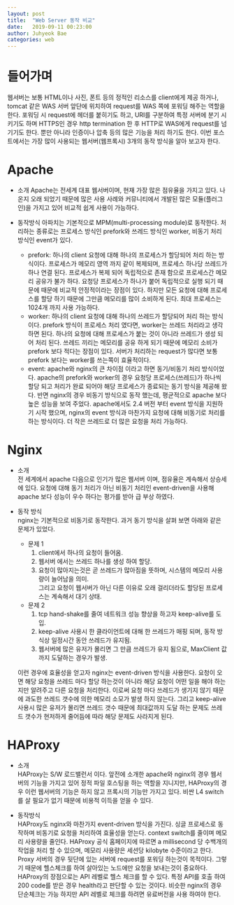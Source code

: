```yaml
---
layout: post
title:  "Web Server 동작 비교"
date:   2019-09-11 00:23:00
author: Juhyeok Bae
categories: web
---
```

# 들어가며
웹서버는 보통 HTML이나 사진, 폰트 등의 정적인 리소스를 client에게 제공 하거나, tomcat 같은 WAS 서버 앞단에 위치하여 request를 WAS 쪽에 포워딩 해주는 역할을 한다. 포워딩 시 request에 헤더를 붙히기도 하고, URI를 구분하여 특정 서버에 분기 시키기도 하며 HTTPS인 경우 http termination 한 후 HTTP로 WAS에게 request를 넘기기도 한다. 뿐만 아니라 인증이나 압축 등의 많은 기능을 처리 하기도 한다.
이번 포스트에서는 가장 많이 사용되는 웹서버(웹프록시) 3개의 동작 방식을 알아 보고자 한다.

# Apache
- 소개
  Apache는 전세계 대표 웹서버이며, 현재 가장 많은 점유율을 가지고 있다. 나온지 오래 되었기 때문에 많은 사용 사례와 커뮤니티에서 개발된 많은 모듈(플러그인)을 가지고 있어 비교적 쉽게 사용이 가능하다.

- 동작방식
  아파치는 기본적으로 MPM(multi-processing module)로 동작한다. 처리하는 종류로는 프로세스 방식인 prefork와 쓰레드 방식인 worker, 비동기 처리 방식인 event가 있다.

  - prefork: 하나의 client 요청에 대해 하나의 프로세스가 할당되어 처리 하는 방식이다. 프로세스가 메모리 영역 까지 같이 복제되며, 프로세스 하나당 쓰레드가 하나 연결 된다. 프로세스가 복제 되어 독립적으로 존재 함으로 프로세스간 메모리 공유가 불가 하다. 요청당 프로세스가 하나가 붙어 독립적으로 실행 되기 때문에 때문에 비교적 안정적이라는 장점이 있다. 하지만 모든 요청에 대해 프로세스를 할당 하기 때문에 그만큼 메모리를 많이 소비하게 된다. 최대 프로세스는 1024개 까지 사용 가능하다.
  - worker: 하나의 client 요청에 대해 하나의 쓰레드가 할당되어 처리 하는 방식이다. prefork 방식이 프로세스 처리 였다면, worker는 쓰레드 처리라고 생각 하면 된다. 하나의 요청에 대해 프로세스가 붙는 것이 아니라 쓰레드가 생성 되어 처리 된다. 쓰레드 끼리는 메모리를 공유 하게 되기 때문에 메모리 소비가 prefork 보다 적다는 장점이 있다. 서버가 처리하는 request가 많다면 보통 prefork 보다는 worker를 쓰는쪽이 효율적이다.
  - event: apache와 nginx의 큰 차이점 이라고 하면 동기/비동기 처리 방식이었다. apache의 prefork와 worker의 경우 요청당 프로세스(쓰레드)가 하나씩 할당 되고 처리가 완료 되어야 해당 프로세스가 종료되는 동기 방식을 제공해 왔다. 반면 nginx의 경우 비동기 방식으로 동작 했는데, 평균적으로 apache 보다 높은 성능을 보여 주었다. apache에서도 2.4 버전 부터 event 방식을 지원하기 시작 했으며, nginx의 event 방식과 마찬가지 요청에 대해 비동기로 처리를 하는 방식이다. 더 작은 쓰레드로 더 많은 요청을 처리 가능하다.

# Nginx
- 소개  
  전 세계에서 apache 다음으로 인기가 많은 웹서버 이며, 점유율은 계속해서 상승세에 있다. 요청에 대해 동기 처리가 아닌 비동기 처리인 event-driven을 사용해 apache 보다 성능이 우수 하다는 평가를 받아 급 부상 하였다.

- 동작 방식  
  nginx는 기본적으로 비동기로 동작한다. 과거 동기 방식을 살펴 보면 아래와 같은 문제가 있었다.
  - 문제 1  
    1) client에서 하나의 요청이 들어옴.  
    2) 웹서버 에서는 쓰레드 하나를 생성 하여 할당.  
    3) 요청이 많아지는것은 곧 쓰레드가 많아짐을 뜻하며, 시스템의 메모리 사용량이 늘어남을 의미.  
       그리고 요청이 웹서버가 아닌 다른 이유로 오래 걸리더라도 할당된 프로세스는 계속해서 대기 상태.  
  - 문제 2  
    1) tcp hand-shake를 줄여 네트워크 성능 향상을 하고자 keep-alive를 도입.  
    2) keep-alive 사용시 한 클라이언트에 대해 한 쓰레드가 매핑 되며, 동작 방식상 일정시간 동안 쓰레드가 유지됨.  
    3) 웹서버에 많은 유저가 몰리면 그 만큼 쓰레드가 유지 됨으로, MaxClient 값 까지 도달하는 경우가 발생.  

  이런 경우에 효율성을 얻고자 nginx는 event-driven 방식을 사용한다. 요청이 오면 해당 요청을 쓰레드 마다 할당 하는것이 아니라 해당 요청이 어떤 일을 해야 하는지만 알려주고 다른 요청을 처리한다. 이로써 요청 마다 쓰레드가 생기지 않기 때문에 과도한 쓰레드 갯수에 의한 메모리 소모가 발생 하지 않는다. 그리고 keep-alive 사용시 많은 유저가 몰리면 쓰레드 갯수 때문에 최대값까지 도달 하는 문제도 쓰레드 갯수가 현저하게 줄어듬에 따라 해당 문제도 사라지게 된다.

# HAProxy
- 소개  
  HAProxy는 S/W 로드밸런서 이다. 앞전에 소개한 apache와 nginx의 경우 웹서버의 기능을 가지고 있어 정적 파일 호스팅을 하는 역할을 지니지만, HAProxy의 경우 이런 웹서버의 기능은 하지 않고 프록시의 기능만 가지고 있다. 비싼 L4 switch를 살 필요가 없기 때문에 비용적 이득을 얻을 수 있다.

- 동작방식  
  HAProxy도 nginx와 마찬가지 event-driven 방식을 가진다. 싱글 프로세스로 동작하며 비동기로 요청을 처리하여 효율성을 얻는다. context switch를 줄이며 메모리 사용량을 줄인다. HAProxy 공식 홈페이지에 따르면 a millisecond 당 수백개의 작업을 처리 할 수 있으며, 메모리 사용량은 세션당 kilobyte 수준이라고 한다.  
  Proxy 서버의 경우 뒷단에 있는 서버에 request를 포워딩 하는것이 목적이다. 그렇기 때문에 헬스체크를 하여 살아있는 노드에만 요청을 보내는것이 중요하다. HAProxy의 장점으로는 API 레벨로 헬스 체크를 할 수 있다. 특정 API를 호출 하여 200 code를 받은 경우 health라고 판단할 수 있는 것이다. 비슷한 nginx의 경우 단순체크는 가능 하지만 API 레벨로 체크를 하려면 유료버전을 사용 하여야 한다.

